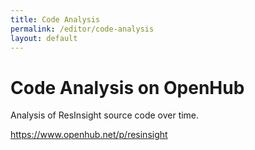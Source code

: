 ```yaml
---
title: Code Analysis
permalink: /editor/code-analysis
layout: default
---
```


# Code Analysis on OpenHub

Analysis of ResInsight source code over time.

https://www.openhub.net/p/resinsight

